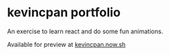 # kevincpan portfolio

An exercise to learn react and do some fun animations.

Available for preview at [kevincpan.now.sh](https://kevincpan.now.sh)